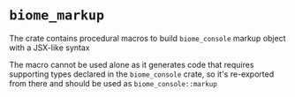 # `biome_markup`

The crate contains procedural macros to build `biome_console` markup object with a JSX-like syntax

The macro cannot be used alone as it generates code that requires supporting types declared in the
`biome_console` crate, so it's re-exported from there and should be used as `biome_console::markup`

